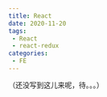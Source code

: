 ```yaml
---
title: React
date: 2020-11-20
tags:
 - React
 - react-redux    
categories: 
 - FE
---
```


（还没写到这儿来呢，待。。。）